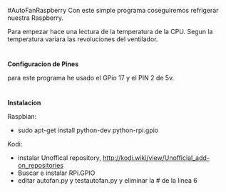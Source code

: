#AutoFanRaspberry
Con este simple programa coseguiremos refrigerar nuestra Raspberry.

Para empezar hace una lectura de la temperatura de la CPU.
Segun la temperatura variara las revoluciones del ventilador.
#
**Configuracion de Pines**

para este programa he usado el GPio 17 y el PIN 2 de 5v.
#
**Instalacion**

Raspbian: 
- sudo apt-get install python-dev python-rpi.gpio
  
Kodi:
- instalar Unoffical repository, http://kodi.wiki/view/Unofficial_add-on_repositories
- Buscar e instalar RPi.GPIO
- editar autofan.py y testautofan.py y eliminar la # de la linea 6


